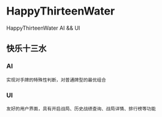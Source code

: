 # HappyThirteenWater
HappyThirteenWater AI &amp;&amp; UI
## 快乐十三水 
### AI
    实现对手牌的特殊性判断，对普通牌型的最优组合
    
### UI
    友好的用户界面，具有开启战局、历史战绩查询、战局详情、排行榜等功能
